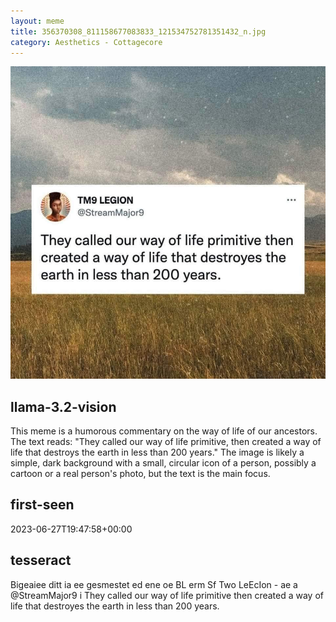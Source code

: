 ```yaml
---
layout: meme
title: 356370308_811158677083833_121534752781351432_n.jpg
category: Aesthetics - Cottagecore
---
```


<div markdown="0"><a href="356370308_811158677083833_121534752781351432_n.jpg"><img class="photo" src="356370308_811158677083833_121534752781351432_n.jpg" /></a>

<h2>llama-3.2-vision</h2>
<p title="Llama-3.2-Vision-11B is a really good model that probably gets the visual details right but doesn't understand literary or media references, and often fails to accurately represent the physical arrangement of objects and the implied relationships between the objects.">This meme is a humorous commentary on the way of life of our ancestors. The text reads: &quot;They called our way of life primitive, then created a way of life that destroys the earth in less than 200 years.&quot; The image is likely a simple, dark background with a small, circular icon of a person, possibly a cartoon or a real person&#x27;s photo, but the text is the main focus.</p>

<h2>first-seen</h2>
<p title="Because Git doesn't preserve file modification times, this metadata file contains the file's modification time when it was added to the library.">2023-06-27T19:47:58+00:00</p>

<h2>tesseract</h2>
<p title="Tesseract is often terrible and just gives a lot of nonsense characters, but it used to be the state of the art, and usually it is better at correctly representing text than llama-3.2-vision-11b.">Bigeaiee ditt ia ee gesmestet ed ene oe BL erm Sf Two LeEcIon - ae a @StreamMajor9 i They called our way of life primitive then created a way of life that destroyes the earth in less than 200 years.</p>

</div>

